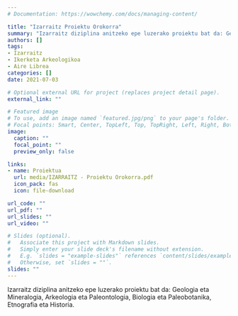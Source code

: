 ```yaml
---
# Documentation: https://wowchemy.com/docs/managing-content/

title: "Izarraitz Proiektu Orokorra"
summary: "Izarraitz diziplina anitzeko epe luzerako proiektu bat da: Geologia eta Mineralogia, Arkeologia eta Paleontologia, Biologia eta Paleobotanika, Etnografia eta Historia."
authors: []
tags:
- Izarraitz
- Ikerketa Arkeologikoa
- Aire Librea
categories: []
date: 2021-07-03

# Optional external URL for project (replaces project detail page).
external_link: ""

# Featured image
# To use, add an image named `featured.jpg/png` to your page's folder.
# Focal points: Smart, Center, TopLeft, Top, TopRight, Left, Right, BottomLeft, Bottom, BottomRight.
image:
  caption: ""
  focal_point: ""
  preview_only: false

links:
- name: Proiektua
  url: media/IZARRAITZ - Proiektu Orokorra.pdf
  icon_pack: fas
  icon: file-download

url_code: ""
url_pdf: ""
url_slides: ""
url_video: ""

# Slides (optional).
#   Associate this project with Markdown slides.
#   Simply enter your slide deck's filename without extension.
#   E.g. `slides = "example-slides"` references `content/slides/example-slides.md`.
#   Otherwise, set `slides = ""`.
slides: ""
---
```


Izarraitz diziplina anitzeko epe luzerako proiektu bat da: Geologia eta Mineralogia, Arkeologia eta Paleontologia, Biologia eta Paleobotanika, Etnografia eta Historia.
